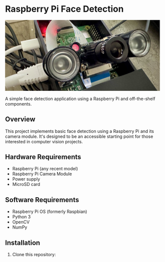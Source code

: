 # Raspberry Pi Face Detection

![Raspberry Pi Face Detection Demo](cover.jpg)

A simple face detection application using a Raspberry Pi and off-the-shelf components.

## Overview

This project implements basic face detection using a Raspberry Pi and its camera module. It's designed to be an accessible starting point for those interested in computer vision projects.

## Hardware Requirements

- Raspberry Pi (any recent model)
- Raspberry Pi Camera Module
- Power supply
- MicroSD card

## Software Requirements

- Raspberry Pi OS (formerly Raspbian)
- Python 3
- OpenCV
- NumPy

## Installation

1. Clone this repository: